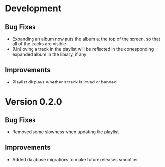 Development
===========

Bug Fixes
----------
- Expanding an album now puts the album at the top of the screen, so that
  all of the tracks are visible
- (Un)loving a track in the playlist will be reflected in the corresponding
  expanded album in the library, if any

Improvements
------------
- Playlist displays whether a track is loved or banned


Version 0.2.0
=============

Bug Fixes
----------
- Removed some slowness when updating the playlist

Improvements
-------------
- Added database migrations to make future releases smoother
